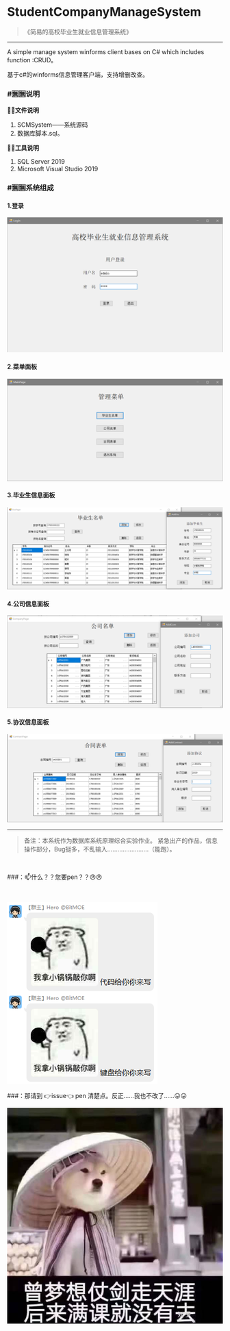 # StudentCompanyManageSystem
> 《简易的高校毕业生就业信息管理系统》

***

A simple manage system  winforms client bases on C#  which includes function :CRUD。

基于c#的winforms信息管理客户端，支持增删改查。

### #🈚🈚说明

**📃📃文件说明**

1. SCMSystem——系统源码
2. 数据库脚本.sql。

**🔨🔨工具说明**

1. SQL Server 2019
2. Microsoft Visual Studio 2019

### #🈚🈚系统组成

#### 1.登录

![Login](./photos/login.png)

#### 2.菜单面板

![menu](./photos/menu.png)

#### 3.毕业生信息面板

![Student](./photos/StudentInfo.png)

#### 4.公司信息面板

![Company](./photos/CompanyInfo.png)

#### 5.协议信息面板

![Contract](./photos/ContractInfo.png)

***

> 备注：本系统作为数据库系统原理综合实验作业。
> 紧急出产的作品，信息操作部分，Bug挺多，不乱输入……………………（能跑）。

<br/>

\#\#\#：📫什么？？您要pen？？😠😠

<br/>

![偷mentor的图](./photos/shuaiguo.png)

\#\#\#：那请到 👉issue👈 pen 清楚点。反正……我也不改了……😛😛

![life is so bad](./photos/life.jpg)